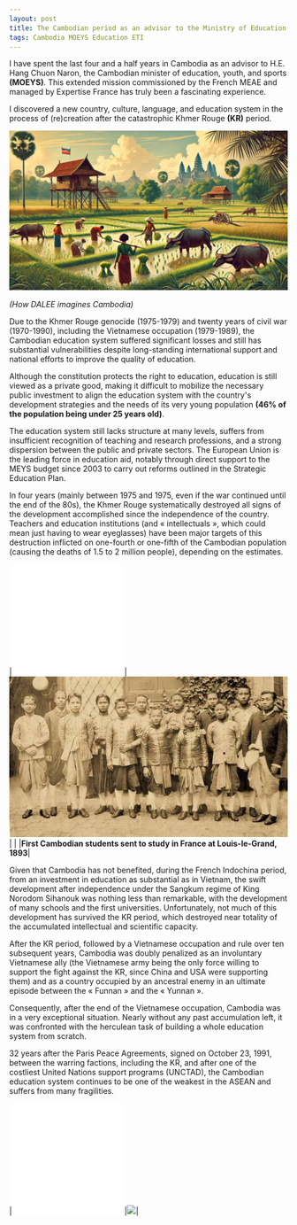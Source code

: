 ```yaml
---
layout: post
title: The Cambodian period as an advisor to the Ministry of Education, Youth, and Sports. Part 1/6 - The context
tags: Cambodia MOEYS Education ETI
---
```


I have spent the last four and a half years in Cambodia as an advisor to H.E. Hang Chuon Naron, the Cambodian minister of education, youth, and sports **(MOEYS)**. This extended mission commissioned by the French MEAE and managed by Expertise France has truly been a fascinating experience. 

I discovered a new country, culture, language, and education system in the process of (re)creation after the catastrophic Khmer Rouge **(KR)** period. 

![How DALEE imagines Cambodia](/images/SrokSrae.jpg)

_(How DALEE imagines Cambodia)_

Due to the Khmer Rouge genocide (1975-1979) and twenty years of civil war (1970-1990), including the Vietnamese occupation (1979-1989), the Cambodian education system suffered significant losses and still has substantial vulnerabilities despite long-standing international support and national efforts to improve the quality of education.

Although the constitution protects the right to education, education is still viewed as a private good, making it difficult to mobilize the necessary public investment to align the education system with the country's development strategies and the needs of its very young population **(46% of the population being under 25 years old)**.

The education system still lacks structure at many levels, suffers from insufficient recognition of teaching and research professions, and a strong dispersion between the public and private sectors. The European Union is the leading force in education aid, notably through direct support to the MEYS budget since 2003 to carry out reforms outlined in the Strategic Education Plan.

In four years (mainly between 1975 and 1975, even if the war continued until the end of the 80s), the Khmer Rouge systematically destroyed all signs of the development accomplished since the independence of the country. Teachers and education institutions (and « intellectuals », which could mean just having to wear eyeglasses) have been major targets of this destruction inflicted on one-fourth or one-fifth of the Cambodian population (causing the deaths of 1.5 to 2 million people), depending on the estimates.

|![](/images/filler.png) |![First Cambodian students in France](/images/First-khmer-students-in-France.jpg)|
| |**First Cambodian students sent to study in France at Louis-le-Grand, 1893**|

Given that Cambodia has not benefited, during the French Indochina period, from an investment in education as substantial as in Vietnam, the swift development after independence under the Sangkum regime of King Norodom Sihanouk was nothing less than remarkable, with the development of many schools and the first universities. Unfortunately, not much of this development has survived the KR period, which destroyed near totality of the accumulated intellectual and scientific capacity.

After the KR period, followed by a Vietnamese occupation and rule over ten subsequent years, Cambodia was doubly penalized as an involuntary Vietnamese ally (the Vietnamese army being the only force willing to support the fight against the KR, since China and USA were supporting them) and as a country occupied by an ancestral enemy in an ultimate episode between the « Funnan » and the « Yunnan ».

Consequently, after the end of the Vietnamese occupation, Cambodia was in a very exceptional situation. Nearly without any past accumulation left, it was confronted with the herculean task of building a whole education system from scratch.

32 years after the Paris Peace Agreements, signed on October 23, 1991, between the warring factions, including the KR, and after one of the costliest United Nations support programs (UNCTAD), the Cambodian education system continues to be one of the weakest in the ASEAN and suffers from many fragilities.

|![](/images/filler.png) |![](/images/Cinemin-long-tail-PP.jpg)|



